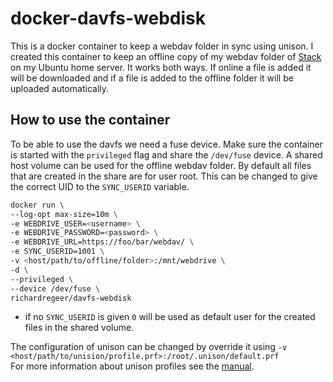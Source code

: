 # docker-davfs-webdisk
This is a docker container to keep a webdav folder in sync using unison.
I created this container to keep an offline copy of my webdav folder of [Stack](https://www.transip.nl/stack/) on my Ubuntu home server.
It works both ways. If online a file is added it will be downloaded and if a file is added to the offline folder it will be uploaded automatically.

## How to use the container
To be able to use the davfs we need a fuse device. Make sure the container is started with the `privileged` flag and share the `/dev/fuse` device.
A shared host volume can be used for the offline webdav folder. By default all files that are created in the share are for user root. This can be changed to give the correct UID to the `SYNC_USERID` variable.

```bash
docker run \
--log-opt max-size=10m \
-e WEBDRIVE_USER=<username> \
-e WEBDRIVE_PASSWORD=<password> \
-e WEBDRIVE_URL=https://foo/bar/webdav/ \
-e SYNC_USERID=1001 \
-v <host/path/to/offline/folder>:/mnt/webdrive \
-d \
--privileged \
--device /dev/fuse \
richardregeer/davfs-webdisk
```

- if no `SYNC_USERID` is given `0` will be used as default user for the created files in the shared volume.

The configuration of unison can be changed by override it using `-v <host/path/to/unision/profile.prf>:/root/.unison/default.prf`  
For more information about unison profiles see the [manual](https://www.cis.upenn.edu/~bcpierce/unison/download/releases/stable/unison-manual.html#profileegs).